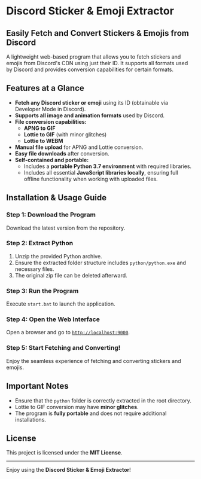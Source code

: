 # Discord Sticker & Emoji Extractor

## Easily Fetch and Convert Stickers & Emojis from Discord

A lightweight web-based program that allows you to fetch stickers and emojis from Discord's CDN using just their ID. It supports all formats used by Discord and provides conversion capabilities for certain formats.

## Features at a Glance

- **Fetch any Discord sticker or emoji** using its ID (obtainable via Developer Mode in Discord).
- **Supports all image and animation formats** used by Discord.
- **File conversion capabilities:**
  - **APNG to GIF**
  - **Lottie to GIF** (with minor glitches)
  - **Lottie to WEBM**
- **Manual file upload** for APNG and Lottie conversion.
- **Easy file downloads** after conversion.
- **Self-contained and portable:**
  - Includes a **portable Python 3.7 environment** with required libraries.
  - Includes all essential **JavaScript libraries locally**, ensuring full offline functionality when working with uploaded files.

## Installation & Usage Guide

### Step 1: Download the Program

Download the latest version from the repository.

### Step 2: Extract Python

1. Unzip the provided Python archive.
2. Ensure the extracted folder structure includes `python/python.exe` and necessary files.
3. The original zip file can be deleted afterward.

### Step 3: Run the Program

Execute `start.bat` to launch the application.

### Step 4: Open the Web Interface

Open a browser and go to [`http://localhost:9000`](http://localhost:9000).

### Step 5: Start Fetching and Converting!

Enjoy the seamless experience of fetching and converting stickers and emojis.

## Important Notes

- Ensure that the `python` folder is correctly extracted in the root directory.
- Lottie to GIF conversion may have **minor glitches**.
- The program is **fully portable** and does not require additional installations.

## License

This project is licensed under the **MIT License**.

---

Enjoy using the **Discord Sticker & Emoji Extractor**!

